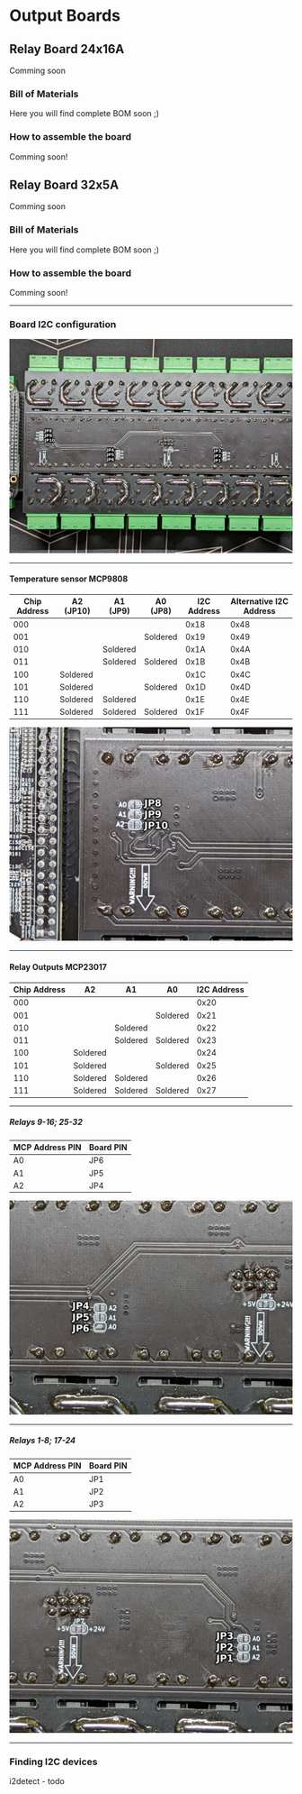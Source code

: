 # Output Boards

## Relay Board 24x16A

Comming soon


### Bill of Materials

Here you will find complete BOM soon ;)

### How to assemble the board

Comming soon!



## Relay Board 32x5A

Comming soon


### Bill of Materials

Here you will find complete BOM soon ;)

### How to assemble the board

Comming soon!

---

### Board I2C configuration


![Image](./static/PXL_20220205_114209594.jpg "Back of Relay Board 32x5A")

---

#### Temperature sensor MCP9808

| Chip Address    | A2 (JP10)   | A1 (JP9)    | A0 (JP8)    | I2C Address    | Alternative I2C Address    |
|-----|-----|-----|-----|-----|-----|
| 000    |     |     |     | 0x18    | 0x48    |
| 001    |     |     | Soldered    | 0x19    | 0x49    |
| 010    |     | Soldered    |     | 0x1A    | 0x4A    |
| 011    |     | Soldered    | Soldered    | 0x1B    | 0x4B    |
| 100    | Soldered    |     |     | 0x1C    | 0x4C    |
| 101    | Soldered    |     | Soldered    | 0x1D    | 0x4D    |
| 110    | Soldered    | Soldered    |     | 0x1E    | 0x4E    |
| 111    | Soldered    | Soldered    | Soldered    | 0x1F    | 0x4F    |

![](static/PXL_20220205_114223387.jpg)

---

#### Relay Outputs MCP23017

| Chip Address    | A2   | A1    | A0    | I2C Address    |
|-----|-----|-----|-----|-----|
| 000    |     |     |     | 0x20    |
| 001    |     |     | Soldered    | 0x21    |
| 010    |     | Soldered    |     | 0x22    |
| 011    |     | Soldered    | Soldered    | 0x23    |
| 100    | Soldered    |     |     | 0x24    |
| 101    | Soldered    |     | Soldered    | 0x25    |
| 110    | Soldered    | Soldered    |     | 0x26    |
| 111    | Soldered    | Soldered    | Soldered    | 0x27    |

---

##### Relays 9-16; 25-32

| MCP Address PIN    | Board PIN    |
|-----|-----|
| A0    | JP6   |
| A1    | JP5   |
| A2    | JP4   |

![](static/PXL_20220205_114233820.jpg)

---

##### Relays 1-8; 17-24

| MCP Address PIN    | Board PIN    |
|-----|-----|
| A0    | JP1   |
| A1    | JP2   |
| A2    | JP3   |

![](static/PXL_20220205_114240305.jpg)

---

### Finding I2C devices

i2detect - todo

